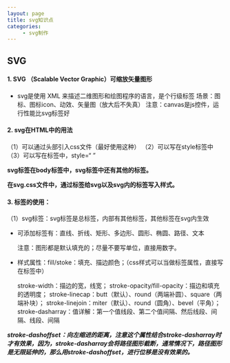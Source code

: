 ```yaml
---
layout: page
title: svg知识点
categories:
     - svg制作
---
```


## SVG
#### 1. SVG （Scalable Vector Graphic）可缩放矢量图形
- svg是使用 XML 来描述二维图形和绘图程序的语言，是个行级标签
场景：图标、图标icon、动效、矢量图（放大后不失真）
注意：canvas是js控件，运行性能比svg标签好

#### 2. svg在HTML中的用法

（1）可以通过头部引入css文件（最好使用这种）
（2）可以写在style标签中
（3）可以写在标签中，style=“   ”

**svg标签在body标签中，svg标签中还有其他的标签。**

**在svg.css文件中，通过标签给svg以及svg内的标签写入样式。**



#### 3. 标签的使用：

（1）svg标签：svg标签是总标签，内部有其他标签，其他标签在svg内生效
- 可添加标签有：直线、折线、矩形、多边形、圆形、椭圆、路径、文本

  注意：图形都是默认填充的；尽量不要写单位，直接用数字。

- 样式属性：fill/stoke：填充、描边颜色；（css样式可以当做标签属性，直接写在标签中）

  stroke-width：描边的宽，线宽；
  stroke-opacity/fill-opacity：描边和填充的透明度；
  stroke-linecap：butt（默认）、round（两端补圆）、square（两端补块）；
  stroke-linejoin：miter（默认）、round（圆角）、bevel（平角）；
  stroke-dasharray：值详解：第一个值线段、第二个值间隔、然后线段、间隔、线段、间隔

***stroke-dashoffset：向左缩进的距离，注意这个属性结合stroke-dasharray时才有效果，因为，stroke-dasharray会将路径图形截断，通常情况下，路径图形是无限延伸的，那么用stroke-dashoffset，进行位移是没有效果的。***

